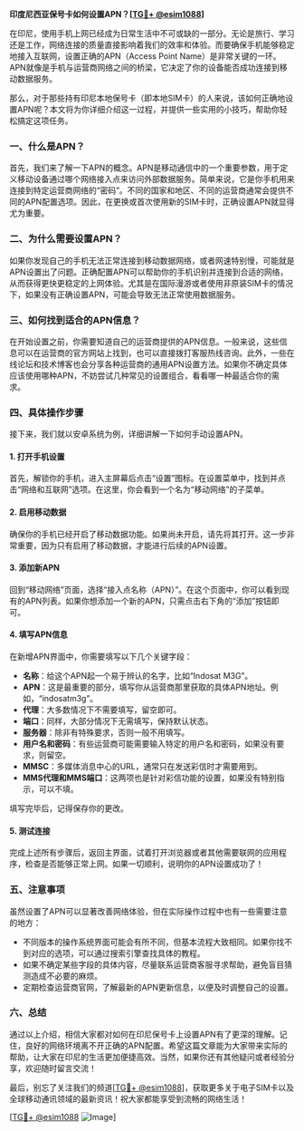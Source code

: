 **印度尼西亚保号卡如何设置APN？[[TG💪+ @esim1088](https://t.me/s/esim1088)]**

在印尼，使用手机上网已经成为日常生活中不可或缺的一部分。无论是旅行、学习还是工作，网络连接的质量直接影响着我们的效率和体验。而要确保手机能够稳定地接入互联网，设置正确的APN（Access Point Name）是非常关键的一环。APN就像是手机与运营商网络之间的桥梁，它决定了你的设备能否成功连接到移动数据服务。

那么，对于那些持有印尼本地保号卡（即本地SIM卡）的人来说，该如何正确地设置APN呢？本文将为你详细介绍这一过程，并提供一些实用的小技巧，帮助你轻松搞定这项任务。

### 一、什么是APN？

首先，我们来了解一下APN的概念。APN是移动通信中的一个重要参数，用于定义移动设备通过哪个网络接入点来访问外部数据服务。简单来说，它是你手机用来连接到特定运营商网络的“密码”。不同的国家和地区、不同的运营商通常会提供不同的APN配置选项。因此，在更换或首次使用新的SIM卡时，正确设置APN就显得尤为重要。

### 二、为什么需要设置APN？

如果你发现自己的手机无法正常连接到移动数据网络，或者网速特别慢，可能就是APN设置出了问题。正确配置APN可以帮助你的手机识别并连接到合适的网络，从而获得更快更稳定的上网体验。尤其是在国际漫游或者使用非原装SIM卡的情况下，如果没有正确设置APN，可能会导致无法正常使用数据服务。

### 三、如何找到适合的APN信息？

在开始设置之前，你需要知道自己的运营商提供的APN信息。一般来说，这些信息可以在运营商的官方网站上找到，也可以直接拨打客服热线咨询。此外，一些在线论坛和技术博客也会分享各种运营商的通用APN设置方法。如果你不确定具体应该使用哪种APN，不妨尝试几种常见的设置组合，看看哪一种最适合你的需求。

### 四、具体操作步骤

接下来，我们就以安卓系统为例，详细讲解一下如何手动设置APN。

#### 1. 打开手机设置

首先，解锁你的手机，进入主屏幕后点击“设置”图标。在设置菜单中，找到并点击“网络和互联网”选项。在这里，你会看到一个名为“移动网络”的子菜单。

#### 2. 启用移动数据

确保你的手机已经开启了移动数据功能。如果尚未开启，请先将其打开。这一步非常重要，因为只有启用了移动数据，才能进行后续的APN设置。

#### 3. 添加新APN

回到“移动网络”页面，选择“接入点名称（APN）”。在这个页面中，你可以看到现有的APN列表。如果你想添加一个新的APN，只需点击右下角的“添加”按钮即可。

#### 4. 填写APN信息

在新增APN界面中，你需要填写以下几个关键字段：

- **名称**：给这个APN起一个易于辨认的名字，比如“Indosat M3G”。
- **APN**：这是最重要的部分，填写你从运营商那里获取的具体APN地址。例如，“indosatm3g”。
- **代理**：大多数情况下不需要填写，留空即可。
- **端口**：同样，大部分情况下无需填写，保持默认状态。
- **服务器**：除非有特殊要求，否则一般不用填写。
- **用户名和密码**：有些运营商可能需要输入特定的用户名和密码，如果没有要求，则留空。
- **MMSC**：多媒体消息中心的URL，通常只在发送彩信时才需要用到。
- **MMS代理和MMS端口**：这两项也是针对彩信功能的设置，如果没有特别指示，可以不填。

填写完毕后，记得保存你的更改。

#### 5. 测试连接

完成上述所有步骤后，返回主界面，试着打开浏览器或者其他需要联网的应用程序，检查是否能够正常上网。如果一切顺利，说明你的APN设置成功了！

### 五、注意事项

虽然设置了APN可以显著改善网络体验，但在实际操作过程中也有一些需要注意的地方：

- 不同版本的操作系统界面可能会有所不同，但基本流程大致相同。如果你找不到对应的选项，可以通过搜索引擎查找具体的教程。
- 如果不确定某些字段的具体内容，尽量联系运营商客服寻求帮助，避免盲目猜测造成不必要的麻烦。
- 定期检查运营商官网，了解最新的APN更新信息，以便及时调整自己的设置。

### 六、总结

通过以上介绍，相信大家都对如何在印尼保号卡上设置APN有了更深的理解。记住，良好的网络环境离不开正确的APN配置。希望这篇文章能为大家带来实际的帮助，让大家在印尼的生活更加便捷高效。当然，如果你还有其他疑问或者经验分享，欢迎随时留言交流！

最后，别忘了关注我们的频道[[TG💪+ @esim1088](https://t.me/s/esim1088)]，获取更多关于电子SIM卡以及全球移动通讯领域的最新资讯！祝大家都能享受到流畅的网络生活！

[[TG💪+ @esim1088](https://t.me/s/esim1088) ![Image](https://i.postimg.cc/4NQfJmqS/Snipaste-2025-05-13-00-14-12.png)]